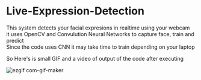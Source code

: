 # Live-Expression-Detection

This system detects your facial expresions in realtime using your webcam <br>
it uses OpenCV and Convulution Neural Networks to capture face, train  and predict <br>
Since the code uses CNN it may take time to train depending on your laptop

So Here's is small GIF and a video of output of the code after executing


![ezgif com-gif-maker](https://user-images.githubusercontent.com/51115928/123755732-d64ff800-d8d9-11eb-84c6-74e35fe557cd.gif)

